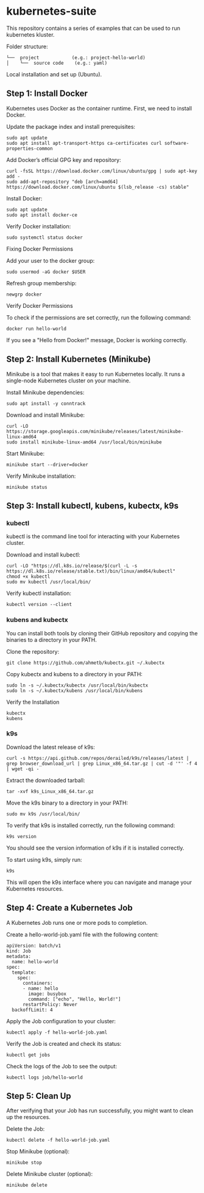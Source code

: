 # kubernetes-suite

This repository contains a series of examples that can be used to run kubernetes kluster.

Folder structure:

```
└──  project            (e.g.: project-hello-world)
│    └──  source code    (e.g.: yaml)
```

Local installation and set up (Ubuntu).

## Step 1: Install Docker

Kubernetes uses Docker as the container runtime. First, we need to install Docker.

Update the package index and install prerequisites:

```
sudo apt update
sudo apt install apt-transport-https ca-certificates curl software-properties-common
```

Add Docker’s official GPG key and repository:

```
curl -fsSL https://download.docker.com/linux/ubuntu/gpg | sudo apt-key add -
sudo add-apt-repository "deb [arch=amd64] https://download.docker.com/linux/ubuntu $(lsb_release -cs) stable"
```

Install Docker:

```
sudo apt update
sudo apt install docker-ce
```

Verify Docker installation:

```
sudo systemctl status docker
```

Fixing Docker Permissions

Add your user to the docker group:

```
sudo usermod -aG docker $USER
```

Refresh group membership:

```
newgrp docker
```

Verify Docker Permissions

To check if the permissions are set correctly, run the following command:

```
docker run hello-world
```

If you see a "Hello from Docker!" message, Docker is working correctly.

## Step 2: Install Kubernetes (Minikube)

Minikube is a tool that makes it easy to run Kubernetes locally. It runs a single-node Kubernetes cluster on your machine.

Install Minikube dependencies:

```
sudo apt install -y conntrack
```

Download and install Minikube:

```
curl -LO https://storage.googleapis.com/minikube/releases/latest/minikube-linux-amd64
sudo install minikube-linux-amd64 /usr/local/bin/minikube
```

Start Minikube:

```
minikube start --driver=docker
```

Verify Minikube installation:

```
minikube status
```

## Step 3: Install kubectl, kubens, kubectx, k9s

### kubectl

kubectl is the command line tool for interacting with your Kubernetes cluster.

Download and install kubectl:

```
curl -LO "https://dl.k8s.io/release/$(curl -L -s https://dl.k8s.io/release/stable.txt)/bin/linux/amd64/kubectl"
chmod +x kubectl
sudo mv kubectl /usr/local/bin/
```

Verify kubectl installation:

```
kubectl version --client
```

### kubens and kubectx

You can install both tools by cloning their GitHub repository and copying the binaries to a directory in your PATH.

Clone the repository:

```
git clone https://github.com/ahmetb/kubectx.git ~/.kubectx
```

Copy kubectx and kubens to a directory in your PATH:

```
sudo ln -s ~/.kubectx/kubectx /usr/local/bin/kubectx
sudo ln -s ~/.kubectx/kubens /usr/local/bin/kubens
```

Verify the Installation

```
kubectx
kubens
```

### k9s

Download the latest release of k9s:

```
curl -s https://api.github.com/repos/derailed/k9s/releases/latest | grep browser_download_url | grep Linux_x86_64.tar.gz | cut -d '"' -f 4 | wget -qi -
```

Extract the downloaded tarball:

```
tar -xvf k9s_Linux_x86_64.tar.gz
```

Move the k9s binary to a directory in your PATH:

```
sudo mv k9s /usr/local/bin/
```

To verify that k9s is installed correctly, run the following command:

```
k9s version
```

You should see the version information of k9s if it is installed correctly.

To start using k9s, simply run:

```
k9s
```

This will open the k9s interface where you can navigate and manage your Kubernetes resources.

## Step 4: Create a Kubernetes Job

A Kubernetes Job runs one or more pods to completion.

Create a hello-world-job.yaml file with the following content:

```
apiVersion: batch/v1
kind: Job
metadata:
  name: hello-world
spec:
  template:
    spec:
      containers:
      - name: hello
        image: busybox
        command: ["echo", "Hello, World!"]
      restartPolicy: Never
  backoffLimit: 4
```

Apply the Job configuration to your cluster:

```
kubectl apply -f hello-world-job.yaml
```

Verify the Job is created and check its status:

```
kubectl get jobs
```

Check the logs of the Job to see the output:

```
kubectl logs job/hello-world
```

## Step 5: Clean Up

After verifying that your Job has run successfully, you might want to clean up the resources.

Delete the Job:

```
kubectl delete -f hello-world-job.yaml
```

Stop Minikube (optional):

```
minikube stop
```

Delete Minikube cluster (optional):

```
minikube delete
```
